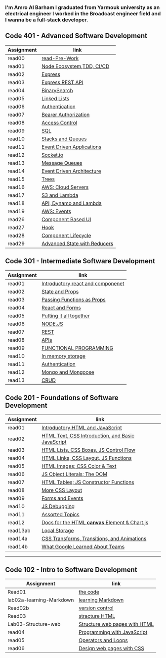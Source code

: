 ### I'm Amro Al Barham I graduated from Yarmouk university as an electrical engineer I worked in the Broadcast engineer field and I wanna be a full-stack developer.



## Code 401 - Advanced Software Development

|  Assignment           |       link                                                                      |
|-----------------------|---------------------------------------------------------------------------------|
|    read00             |  [read-Pre-Work](read401/read0.md)                                              |
|    read01             |  [Node Ecosystem,TDD, CI/CD](read401/read01.md)                                 |
|    read02             |  [Express](read401/read02.md)                                                   |
|    read03             |  [Express REST API](read401/read03.md)                                          |
|    read04             |  [BinarySearch](read401/read04.md)                                              |
|    read05             |  [Linked Lists](read401/read05.md)                                              |
|    read06             |  [Authentication](read401/read06.md)                                            |
|    read07             |  [Bearer Authorization](read401/read07.md)                                      |
|    read08             |  [Access Control](read401/read08.md)                                            |
|    read09             |  [SQL](read401/read09.md)                                                       |
|    read10             |  [Stacks and Queues](read401/read10.md)                                         |
|    read11             |  [Event Driven Applications](read401/read11.md)                                 |
|    read12             |  [Socket.io](read401/read12.md)                                                 |
|    read13             |  [Message Queues](read401/read13.md)                                            |
|    read14             |  [Event Driven Architecture](read401/read14.md)                                 |
|    read15             |  [Trees](read401/read15.md)                                                     |
|    read16             |  [AWS: Cloud Servers](read401/read16.md)                                        |
|    read17             |  [S3 and Lambda](read401/read17.md)                                             |
|    read18             |  [API, Dynamo and Lambda](read401/read18.md)                                    |
|    read19             |  [AWS: Events](read401/read19.md)                                               |
|    read26             |  [Component Based UI](read401/read26.md)                                        |
|    read27             |  [Hook](read401/read27.md)                                                      |
|    read28             |  [Component Lifecycle](read401/read28.md)                                       |
|    read29             |  [Advanced State with Reducers](read401/read29.md)                              |







## Code 301 - Intermediate Software Development


|  Assignment           |       link                                                                      |
|-----------------------|---------------------------------------------------------------------------------|
|   read01              | [Introductory react and componenet](read301/read01.md)                          |   
|   read02              | [State and Props](read301/read02.md)                                            |
|   read03              | [Passing Functions as Props](read301/read03.md)                                 |
|   read04              | [ React and Forms](read301/read04.md)                                           |
|   read05              | [Putting it all together](read301/read05.md)                                    |
|   read06              | [NODE.JS](read301/read06.md)                                                    |
|   read07              | [REST](read301/read07.md)                                                       |
|   read08              | [APIs](read301/read08.md)                                                       |
|   read09              | [FUNCTIONAL PROGRAMMING](read301/read09.md)                                     |
|   read10              | [In memory storage](read301/read10.md)                                          |
|   read11              | [Authentication](read301/read11.md)                                             |
|   read12              | [Mongo and Mongoose](read301/read12.md)                                         |
|   read13              | [CRUD](read301/read13.md)                                                       |




## Code 201 - Foundations of Software Development


|    Assignment          |                  link                                                          |
|------------------------|--------------------------------------------------------------------------------|
|    read01              |   [Introductory HTML and JavaScript](read201/read01.md)                        |
|    read02              |   [HTML Text, CSS Introduction, and Basic JavaScript](read201/read02.md)       |
|    read03              |   [HTML Lists, CSS Boxes, JS Control Flow](read201/read03.md)                  |
|    read04              |   [HTML Links, CSS Layout, JS Functions](read201/read04.md)                    |
|    read05              |   [HTML Images; CSS Color & Text](read201/read05.md)                           |
|    read06              |   [JS Object Literals; The DOM](read201/read06.md)                             |
|    read07              |   [HTML Tables; JS Constructor Functions](read201/read07.md)                   |
|    read08              |   [More CSS Layout](read201/read08.md)                                         |
|    read09              |   [Forms and Events](read201/read09.md)                                        |
|    read10              |   [JS Debugging](read201/read10.md)                                            |
|    read11              |   [Assorted Topics](read201/read11.md)                                         |
|    read12              |   [Docs for the HTML **canvas** Element & Chart.js](read201/read12.md)         |
|    read13ab            |   [Local Storage](read201/read13ab.md)                                           |
|    read14a             |   [CSS Transforms, Transitions, and Animations](read201/read14a.md)            |
|    read14b             |   [What Google Learned About Teams](read201/read14b.md)                        |


---------------------------------------------------------------------------------------------------------------

## Code 102 - Intro to Software Development


|   Assignment                 |         link                                                              |
|------------------------------|---------------------------------------------------------------------------|
|    Read01                    |   [the code](read01.md)                                                   |
|    lab02a-learning-Markdown  |   [learning Markdown](lab02a-learning-Markdown.md)                        |
|    Read02b                   |   [version control](read03.md)                                            |
|    Read03                    |   [stracture HTML](read03)                                                |
|    Lab03-Structure-web       |   [Structure web pages with HTML](Lab03-Structure-web.md)                 |
|    read04                    |   [Programming with JavaScript](read04)                                   |
|    read05                    |   [Operators and Loops](read05)                                           |
|    read06                    |   [Design web pages with CSS](read06)                                     | 



